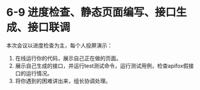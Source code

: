 # 6-9 进度检查、静态页面编写、接口生成、接口联调

本次会议以进度检查为主，每个人投屏演示：

1. 在线运行你的代码，展示自己正在做的页面。
2. 展示自己生成的接口，并运行test测试命令，运行测试用例，检查apifox假接口的运行情况。
3. 将你遇到的困难讲出来，组长协调处理。
